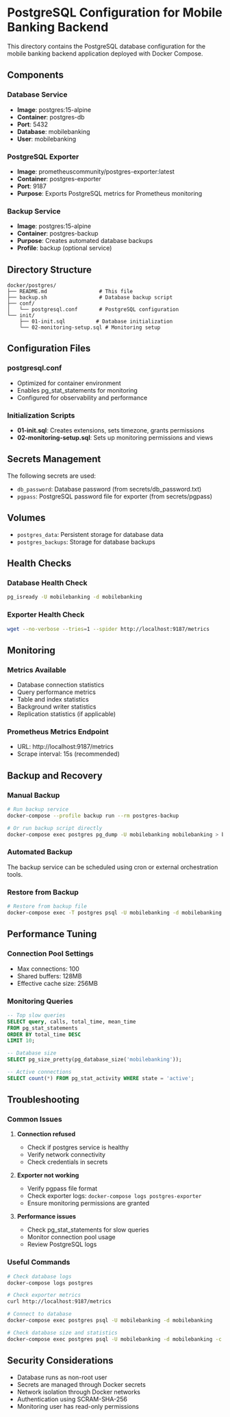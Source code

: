 # PostgreSQL Configuration for Mobile Banking Backend

This directory contains the PostgreSQL database configuration for the mobile banking backend application deployed with Docker Compose.

## Components

### Database Service

- **Image**: postgres:15-alpine
- **Container**: postgres-db
- **Port**: 5432
- **Database**: mobilebanking
- **User**: mobilebanking

### PostgreSQL Exporter

- **Image**: prometheuscommunity/postgres-exporter:latest
- **Container**: postgres-exporter
- **Port**: 9187
- **Purpose**: Exports PostgreSQL metrics for Prometheus monitoring

### Backup Service

- **Image**: postgres:15-alpine
- **Container**: postgres-backup
- **Purpose**: Creates automated database backups
- **Profile**: backup (optional service)

## Directory Structure

```
docker/postgres/
├── README.md                 # This file
├── backup.sh                 # Database backup script
├── conf/
│   └── postgresql.conf       # PostgreSQL configuration
└── init/
    ├── 01-init.sql          # Database initialization
    └── 02-monitoring-setup.sql # Monitoring setup
```

## Configuration Files

### postgresql.conf

- Optimized for container environment
- Enables pg_stat_statements for monitoring
- Configured for observability and performance

### Initialization Scripts

- **01-init.sql**: Creates extensions, sets timezone, grants permissions
- **02-monitoring-setup.sql**: Sets up monitoring permissions and views

## Secrets Management

The following secrets are used:

- `db_password`: Database password (from secrets/db_password.txt)
- `pgpass`: PostgreSQL password file for exporter (from secrets/pgpass)

## Volumes

- `postgres_data`: Persistent storage for database data
- `postgres_backups`: Storage for database backups

## Health Checks

### Database Health Check

```bash
pg_isready -U mobilebanking -d mobilebanking
```

### Exporter Health Check

```bash
wget --no-verbose --tries=1 --spider http://localhost:9187/metrics
```

## Monitoring

### Metrics Available

- Database connection statistics
- Query performance metrics
- Table and index statistics
- Background writer statistics
- Replication statistics (if applicable)

### Prometheus Metrics Endpoint

- URL: http://localhost:9187/metrics
- Scrape interval: 15s (recommended)

## Backup and Recovery

### Manual Backup

```bash
# Run backup service
docker-compose --profile backup run --rm postgres-backup

# Or run backup script directly
docker-compose exec postgres pg_dump -U mobilebanking mobilebanking > backup.sql
```

### Automated Backup

The backup service can be scheduled using cron or external orchestration tools.

### Restore from Backup

```bash
# Restore from backup file
docker-compose exec -T postgres psql -U mobilebanking -d mobilebanking < backup.sql
```

## Performance Tuning

### Connection Pool Settings

- Max connections: 100
- Shared buffers: 128MB
- Effective cache size: 256MB

### Monitoring Queries

```sql
-- Top slow queries
SELECT query, calls, total_time, mean_time
FROM pg_stat_statements
ORDER BY total_time DESC
LIMIT 10;

-- Database size
SELECT pg_size_pretty(pg_database_size('mobilebanking'));

-- Active connections
SELECT count(*) FROM pg_stat_activity WHERE state = 'active';
```

## Troubleshooting

### Common Issues

1. **Connection refused**

   - Check if postgres service is healthy
   - Verify network connectivity
   - Check credentials in secrets

2. **Exporter not working**

   - Verify pgpass file format
   - Check exporter logs: `docker-compose logs postgres-exporter`
   - Ensure monitoring permissions are granted

3. **Performance issues**
   - Check pg_stat_statements for slow queries
   - Monitor connection pool usage
   - Review PostgreSQL logs

### Useful Commands

```bash
# Check database logs
docker-compose logs postgres

# Check exporter metrics
curl http://localhost:9187/metrics

# Connect to database
docker-compose exec postgres psql -U mobilebanking -d mobilebanking

# Check database size and statistics
docker-compose exec postgres psql -U mobilebanking -d mobilebanking -c "\l+"
```

## Security Considerations

- Database runs as non-root user
- Secrets are managed through Docker secrets
- Network isolation through Docker networks
- Authentication using SCRAM-SHA-256
- Monitoring user has read-only permissions
